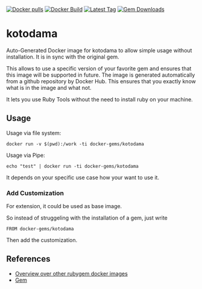 [![Docker pulls](https://img.shields.io/docker/pulls/rubygem/kotodama.svg)](https://hub.docker.com/r/rubygem/kotodama/)
[![Docker Build](https://img.shields.io/docker/automated/rubygem/kotodama.svg)](https://hub.docker.com/r/rubygem/kotodama/)
[![Latest Tag](https://img.shields.io/github/tag/docker-rubygem/kotodama.svg)](https://hub.docker.com/r/rubygem/kotodama/)
[![Gem Downloads](https://img.shields.io/gem/dt/kotodama.svg)](https://rubygems.org/gems/kotodama/)
# kotodama

Auto-Generated Docker image for kotodama to allow simple usage without installation.
It is in sync with the original gem.

This allows to use a specific version of your favorite gem and ensures that this image will be supported in future.
The image is generated automatically from a github repository by Docker Hub.
This ensures that you exactly know what is in the image and what not.

It lets you use Ruby Tools without the need to install ruby on your machine.

## Usage

Usage via file system:

`docker run -v $(pwd):/work -ti docker-gems/kotodama`

Usage via Pipe:

`echo "test" | docker run -ti docker-gems/kotodama`

It depends on your specific use case how your want to use it.

### Add Customization

For extension, it could be used as base image.

So instead of struggeling with the installation of a gem, just write

`FROM docker-gems/kotodama`

Then add the customization.

## References

 - [Overview over other rubygem docker images](https://github.com/thinkbot/docker-rubygem)
 - [Gem](https://rubygems.org/gems/kotodama/)
